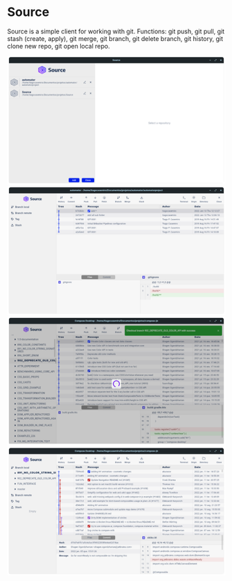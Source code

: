 # Source
Source is a simple client for working with git. Functions: git push, git pull, git stash (create, apply), git merge, git branch, git delete branch, git history, git clone new repo, git open local repo.


![All repositories](images/all-repositories.png)
![Dashboard](images/automator-dashboard.png)
![Success](images/checout_success.png)
![Commit detail](images/compose_commit_desc.png)
